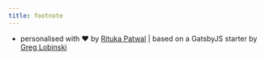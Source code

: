 ```yaml
---
title: footnote
---
```


* personalised with ❤️ by [Rituka Patwal](https://github.com/ORePoala) | based on a GatsbyJS starter by [Greg Lobinski](https://github.com/greglobinski)